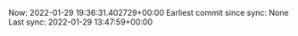 Now: 2022-01-29 19:36:31.402729+00:00 Earliest commit since sync: None Last sync: 2022-01-29 13:47:59+00:00
